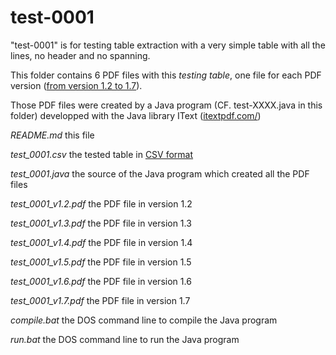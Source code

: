 test-0001
=========

"test-0001" is for testing table extraction with a very simple table with all the lines, no header and no spanning.

This folder contains 6 PDF files with this _testing table_, one file for each PDF version ([from version 1.2 to 1.7](http://en.wikipedia.org/wiki/Portable_Document_Format)).

Those PDF files were created by a Java program (CF. test-XXXX.java in this folder) developped with the Java library IText ([itextpdf.com/](http://itextpdf.com/))


*README.md*
   this file

*test_0001.csv*
   the tested table in [CSV format](http://en.wikipedia.org/wiki/Comma-separated_values)

*test_0001.java*
   the source of the Java program which created all the PDF files

*test_0001_v1.2.pdf*
   the PDF file in version 1.2

*test_0001_v1.3.pdf*
   the PDF file in version 1.3

*test_0001_v1.4.pdf*
   the PDF file in version 1.4

*test_0001_v1.5.pdf*
   the PDF file in version 1.5

*test_0001_v1.6.pdf*
   the PDF file in version 1.6

*test_0001_v1.7.pdf*
   the PDF file in version 1.7

*compile.bat*
   the DOS command line to compile the Java program

*run.bat*
   the DOS command line to run the Java program
